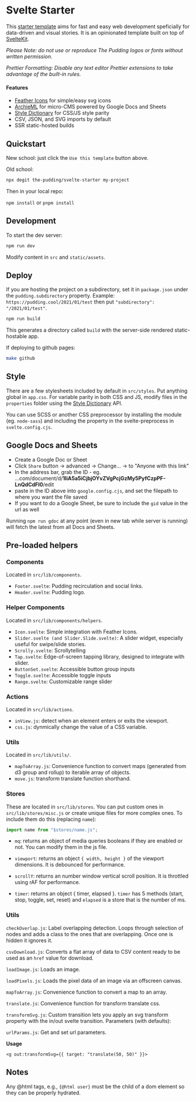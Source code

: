 # Svelte Starter

This [starter template](https://github.com/the-pudding/svelte-starter) aims for fast and easy web development speficially for data-driven and visual stories. It is an opinionated template built on top of [SvelteKit](https://kit.svelte.dev/).

_Please Note: do not use or reproduce The Pudding logos or fonts without written permission._

_Prettier Formatting: Disable any text editor Prettier extensions to take advantage of the built-in rules._

#### Features

- [Feather Icons](https://github.com/feathericons/feather) for simple/easy svg icons
- [ArchieML](http://archieml.org/) for micro-CMS powered by Google Docs and Sheets
- [Style Dictionary](https://amzn.github.io/style-dictionary/) for CSS/JS style parity
- CSV, JSON, and SVG imports by default
- SSR static-hosted builds

## Quickstart

New school: just click the `Use this template` button above.

Old school:

```bash
npx degit the-pudding/svelte-starter my-project
```

Then in your local repo:

`npm install` or `pnpm install`

## Development

To start the dev server:

```bash
npm run dev
```

Modify content in `src` and `static/assets`.

## Deploy

If you are hosting the project on a subdirectory, set it in `package.json` under the `pudding.subdirectory` property. Example: `https://pudding.cool/2021/01/test` then put `"subdirectory": "/2021/01/test"`.
```bash
npm run build
```

This generates a directory called `build` with the server-side rendered static-hostable app.

If deploying to github pages:

```bash
make github
```

## Style

There are a few stylesheets included by default in `src/styles`. Put anything global in `app.css`. For variable parity in both CSS and JS, modify files in the `properties` folder using the [Style Dictionary](https://amzn.github.io/style-dictionary/) API.

You can use SCSS or another CSS preprocessor by installing the module (eg. `node-sass`) and including the property in the svelte-preprocess in `svelte.config.cjs`.

## Google Docs and Sheets

- Create a Google Doc or Sheet
- Click `Share` button -> advanced -> Change... -> to "Anyone with this link"
- In the address bar, grab the ID - eg. ...com/document/d/**1IiA5a5iCjbjOYvZVgPcjGzMy5PyfCzpPF-LnQdCdFI0**/edit
- paste in the ID above into `google.config.cjs`, and set the filepath to where you want the file saved
- If you want to do a Google Sheet, be sure to include the `gid` value in the url as well

Running `npm run gdoc` at any point (even in new tab while server is running) will fetch the latest from all Docs and Sheets.

## Pre-loaded helpers

### Components

Located in `src/lib/components`.

- `Footer.svelte`: Pudding recirculation and social links.
- `Header.svelte`: Pudding logo.

### Helper Components

Located in `src/lib/components/helpers`.

- `Icon.svelte`: Simple integration with Feather Icons.
- `Slider.svelte (and Slider.Slide.svelte)`: A slider widget, especially useful for swipe/slide stories.
- `Scrolly.svelte`: Scrollytelling
- `Tap.svelte`: Edge-of-screen tapping library, designed to integrate with slider.
- `ButtonSet.svelte`: Accessible button group inputs
- `Toggle.svelte`: Accessible toggle inputs
- `Range.svelte`: Customizable range slider

### Actions

Located in `src/lib/actions`.

- `inView.js`: detect when an element enters or exits the viewport.
- `css.js`: dynmically change the value of a CSS variable.

### Utils

Located in `src/lib/utils/`.

- `mapToArray.js`: Convenience function to convert maps (generated from d3 group and rollup) to iterable array of objects.
- `move.js`: transform translate function shorthand.

### Stores

These are located in `src/lib/stores`. You can put custom ones in `src/lib/stores/misc.js` or create unique files for more complex ones. To include them do this (replacing `name`):

```js
import name from "$stores/name.js";
```

- `mq`: returns an object of media queries booleans if they are enabled or not. You can modify them in the js file.

- `viewport`: returns an object `{ width, height }` of the viewport dimensions. It is debounced for performance.

- `scrollY`: returns an number window vertical scroll position. It is throttled using rAF for performance.

- `timer`: returns an object { timer, elapsed }. `timer` has 5 methods (start, stop, toggle, set, reset) and `elapsed` is a store that is the number of ms.

### Utils

`checkOverlap.js`: Label overlapping detection. Loops through selection of nodes and adds a class to the ones that are overlapping. Once one is hidden it ignores it.

`csvDownload.js`: Converts a flat array of data to CSV content ready to be used as an `href` value for download.

`loadImage.js`: Loads an image.

`loadPixels.js`: Loads the pixel data of an image via an offscreen canvas.

`mapToArray.js`: Convenience function to convert a map to an array.

`translate.js`: Convenience function for transform translate css.

`transformSvg.js`: Custom transition lets you apply an svg transform property with the in/out svelte transition. Parameters (with defaults):

`urlParams.js`: Get and set url parameters.

**Usage**

```svelte
<g out:transformSvg={{ target: "translate(50, 50)" }}>
```

## Notes

Any @html tags, e.g., `{@html user}` must be the child of a dom element so they can be properly hydrated.
